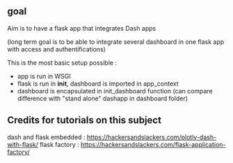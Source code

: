 ## goal
Aim is to have a flask app that integrates Dash apps

(long term goal is to be able to integrate several dashboard 
in one flask app with access and authentifications)

This is the most basic setup possible :
- app is run in WSGI
- flask is run in __init__, dashboard is imported in app_context
- dashboard is encapsulated in init_dashboard function
(can compare difference with "stand alone" dashapp in dashboard folder)

## Credits for tutorials on this subject
dash and flask embedded : https://hackersandslackers.com/plotly-dash-with-flask/
flask factory : https://hackersandslackers.com/flask-application-factory/